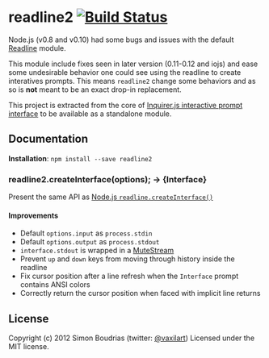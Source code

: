 readline2 [![Build Status](https://travis-ci.org/SBoudrias/readline2.png?branch=master)](https://travis-ci.org/SBoudrias/readline2)
=========

Node.js (v0.8 and v0.10) had some bugs and issues with the default [Readline](//nodejs.org/api/readline.html) module.

This module include fixes seen in later version (0.11-0.12 and iojs) and ease some undesirable behavior one could see using the readline to create interatives prompts. This means `readline2` change some behaviors and as so is **not** meant to be an exact drop-in replacement.

This project is extracted from the core of [Inquirer.js interactive prompt interface](https://github.com/SBoudrias/Inquirer.js) to be available as a standalone module.


Documentation
-------------

**Installation**: `npm install --save readline2`

### readline2.createInterface(options); -> {Interface}

Present the same API as [Node.js `readline.createInterface()`](//nodejs.org/api/readline.html)

#### Improvements
- Default `options.input` as `process.stdin`
- Default `options.output` as `process.stdout`
- `interface.stdout` is wrapped in a [MuteStream](https://github.com/isaacs/mute-stream)
- Prevent `up` and `down` keys from moving through history inside the readline
- Fix cursor position after a line refresh when the `Interface` prompt contains ANSI colors
- Correctly return the cursor position when faced with implicit line returns


License
-------------

Copyright (c) 2012 Simon Boudrias (twitter: [@vaxilart](https://twitter.com/Vaxilart))
Licensed under the MIT license.

